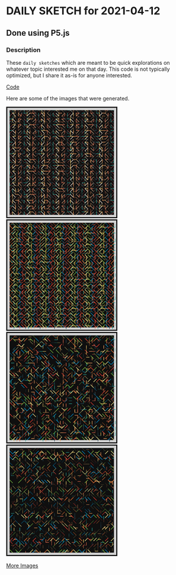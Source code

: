 # DAILY SKETCH for 2021-04-12

## Done using P5.js

### Description

These `daily sketches` which are meant to be quick explorations     on whatever topic interested me on that day. This code is not typically optimized, but I share it as-is     for anyone interested.

[Code](2021-04-12) 

Here are some of the images that were generated.

<img src = 'images/keep_2021-04-12-22-24-41.png' width = '300'> 
<img src = 'images/keep_2021-04-12-22-30-39.png' width = '300'> 
<img src = 'images/keep_2021-04-12-22-32-18.png' width = '300'> 
<img src = 'images/keep_2021-04-12-22-43-06.png' width = '300'> 


[More Images](2021-04-12/images) 

